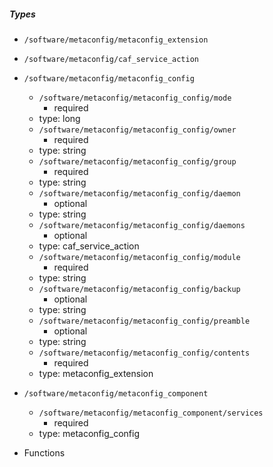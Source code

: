  ##### Types
  - `/software/metaconfig/metaconfig_extension`
  - `/software/metaconfig/caf_service_action`
  - `/software/metaconfig/metaconfig_config`
    - `/software/metaconfig/metaconfig_config/mode`
      - required
    - type: long
    - `/software/metaconfig/metaconfig_config/owner`
      - required
    - type: string
    - `/software/metaconfig/metaconfig_config/group`
      - required
    - type: string
    - `/software/metaconfig/metaconfig_config/daemon`
      - optional
    - type: string
    - `/software/metaconfig/metaconfig_config/daemons`
      - optional
    - type: caf_service_action
    - `/software/metaconfig/metaconfig_config/module`
      - required
    - type: string
    - `/software/metaconfig/metaconfig_config/backup`
      - optional
    - type: string
    - `/software/metaconfig/metaconfig_config/preamble`
      - optional
    - type: string
    - `/software/metaconfig/metaconfig_config/contents`
      - required
    - type: metaconfig_extension
  - `/software/metaconfig/metaconfig_component`
    - `/software/metaconfig/metaconfig_component/services`
      - required
    - type: metaconfig_config

 - Functions
